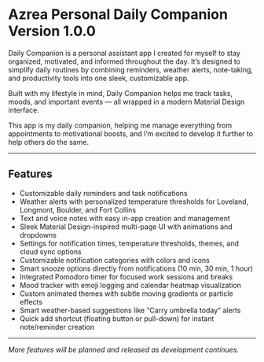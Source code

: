 # Azrea Personal Daily Companion Version 1.0.0

Daily Companion is a personal assistant app I created for myself to stay organized, motivated, and informed throughout the day. It’s designed to simplify daily routines by combining reminders, weather alerts, note-taking, and productivity tools into one sleek, customizable app.

Built with my lifestyle in mind, Daily Companion helps me track tasks, moods, and important events — all wrapped in a modern Material Design interface.

This app is my daily companion, helping me manage everything from appointments to motivational boosts, and I’m excited to develop it further to help others do the same.

---

## Features

- Customizable daily reminders and task notifications  
- Weather alerts with personalized temperature thresholds for Loveland, Longmont, Boulder, and Fort Collins  
- Text and voice notes with easy in-app creation and management  
- Sleek Material Design-inspired multi-page UI with animations and dropdowns  
- Settings for notification times, temperature thresholds, themes, and cloud sync options  
- Customizable notification categories with colors and icons  
- Smart snooze options directly from notifications (10 min, 30 min, 1 hour)  
- Integrated Pomodoro timer for focused work sessions and breaks  
- Mood tracker with emoji logging and calendar heatmap visualization  
- Custom animated themes with subtle moving gradients or particle effects  
- Smart weather-based suggestions like “Carry umbrella today” alerts  
- Quick add shortcut (floating button or pull-down) for instant note/reminder creation  

---

_More features will be planned and released as development continues._